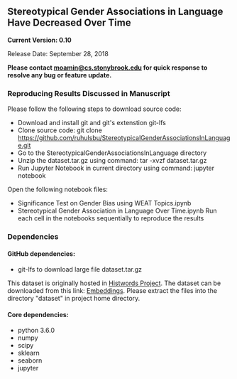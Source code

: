## Stereotypical Gender Associations in Language Have Decreased Over Time

**__Current Version: 0.10__**

Release Date: September 28, 2018  

**Please contact moamin@cs.stonybrook.edu for quick response to resolve any bug or feature update.**

### Reproducing Results Discussed in Manuscript

Please follow the following steps to download source code: 
  * Download and install git and git's extenstion git-lfs
  * Clone source code: git clone https://github.com/ruhulsbu/StereotypicalGenderAssociationsInLanguage.git
  * Go to the StereotypicalGenderAssociationsInLanguage directory
  * Unzip the dataset.tar.gz using command: tar -xvzf dataset.tar.gz
  * Run Jupyter Notebook in current directory using command: jupyter notebook 

Open the following notebook files: 
  *  Significance Test on Gender Bias using WEAT Topics.ipynb
  *  Stereotypical Gender Association in Language Over Time.ipynb
Run each cell in the notebooks sequentially to reproduce the results

### Dependencies

#### GitHub dependencies:
  * git-lfs to download large file dataset.tar.gz

This dataset is originally hosted in [Histwords Project](https://nlp.stanford.edu/projects/histwords/). The dataset can be downloaded from this link: [Embeddings](http://snap.stanford.edu/historical_embeddings/eng-all_sgns.zip). Please extract the files into the directory "dataset" in project home directory.

#### Core dependencies:
  * python 3.6.0
  * numpy 
  * scipy 
  * sklearn
  * seaborn
  * jupyter



